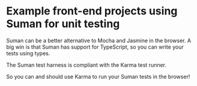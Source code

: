 
# Example front-end projects using Suman for unit testing

Suman can be a better alternative to Mocha and Jasmine in the browser.
A big win is that Suman has support for TypeScript, so you can write your tests using types.

The Suman test harness is compliant with the Karma test runner.

So you can and should use Karma to run your Suman tests in the browser!
